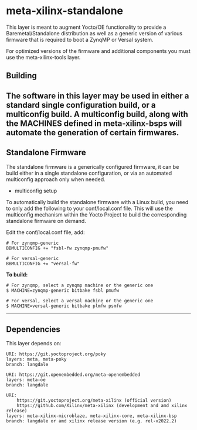# meta-xilinx-standalone

This layer is meant to augment Yocto/OE functionality to provide a 
Baremetal/Standalone distribution as well as a generic version of various
firmware that is required to boot a ZynqMP or Versal system.

For optimized versions of the firmware and additional components you must
use the meta-xilinx-tools layer.

## Building

The software in this layer may be used in either a standard single
configuration build, or a multiconfig build.  A multiconfig build, along
with the MACHINES defined in meta-xilinx-bsps will automate the generation
of certain firmwares.
---
## Standalone Firmware

The standalone firmware is a generically configured firmware, it can be
build either in a single standalone configuration, or via an automated
multiconfig approach only when needed.

* multiconfig setup

To automatically build the standalone firmware with a Linux build, you need
to only add the following to your conf/local.conf file.  This will use
the multiconfig mechanism within the Yocto Project to build the corresponding
standalone firmware on demand.

Edit the conf/local.conf file, add:

```
# For zynqmp-generic
BBMULTICONFIG += "fsbl-fw zynqmp-pmufw"
```

```
# For versal-generic
BBMULTICONFIG += "versal-fw"
```

**To build:**

```
# For zynqmp, select a zynqmp machine or the generic one
$ MACHINE=zynqmp-generic bitbake fsbl pmufw
```

```
# For versal, select a versal machine or the generic one
$ MACHINE=versal-generic bitbake plmfw psmfw
```
---

## Dependencies

This layer depends on:

	URI: https://git.yoctoproject.org/poky
	layers: meta, meta-poky
	branch: langdale

	URI: https://git.openembedded.org/meta-openembedded
	layers: meta-oe
	branch: langdale

	URI:
        https://git.yoctoproject.org/meta-xilinx (official version)
        https://github.com/Xilinx/meta-xilinx (development and amd xilinx release)
	layers: meta-xilinx-microblaze, meta-xilinx-core, meta-xilinx-bsp
	branch: langdale or amd xilinx release version (e.g. rel-v2022.2)
